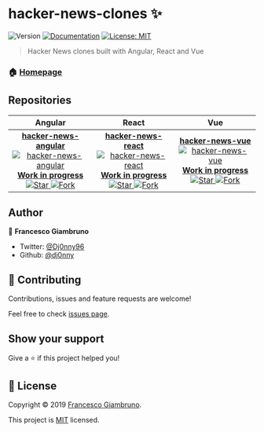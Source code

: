 <!-- 
      NOTE: This file is autogenerated!!!
            Please do not directly edit this file.
            Instead, please edit: README.template.md
-->
# hacker-news-clones ✨
![Version](https://img.shields.io/badge/version-1.0.0-blue.svg?cacheSeconds=2592000)
[![Documentation](https://img.shields.io/badge/documentation-yes-brightgreen.svg)](https://github.com/dj0nny/hacker-news-clones#readme)
[![License: MIT](https://img.shields.io/badge/License-MIT-yellow.svg)](https://github.com/dj0nny/hacker-news-clones#readme)

> Hacker News clones built with Angular, React and Vue

### 🏠 [Homepage](https://github.com/dj0nny/hacker-news-clones#readme)

## Repositories

<!--
  Ranking:
     1: hacker-news-angular
     2: hacker-news-react
     3: hacker-news-vue
-->
| Angular | React | Vue |
| :---:         |     :---:      |          :---: |
| [**hacker-news-angular**<br/> ![hacker-news-angular](https://raw.githubusercontent.com/dj0nny/hacker-news-clones/develop/public/angular.png?token=AEFKFPHIP2IDH4IGAX5CB7S5OQBR6)**Work in progress**![Star](https://img.shields.io/github/stars/dj0nny/hacker-news-vue.svg?style=social&label=Star) ![Fork](https://img.shields.io/github/forks/dj0nny/hacker-news-vue.svg?style=social&label=Fork)](https://github.com/dj0nny/hacker-news-vue)| [**hacker-news-react**<br/> ![hacker-news-react](https://raw.githubusercontent.com/dj0nny/hacker-news-clones/develop/public/react.png?token=AEFKFPFCJLX4PXWZOJY3RRS5OQB4W)**Work in progress**![Star](https://img.shields.io/github/stars/dj0nny/hacker-news-vue.svg?style=social&label=Star) ![Fork](https://img.shields.io/github/forks/dj0nny/hacker-news-vue.svg?style=social&label=Fork)](https://github.com/dj0nny/hacker-news-vue)| [**hacker-news-vue**<br/> ![hacker-news-vue](https://raw.githubusercontent.com/dj0nny/hacker-news-clones/develop/public/vue.png?token=AEFKFPBMO2LLD37J4OUXIAK5OQB6A)**Work in progress**![Star](https://img.shields.io/github/stars/dj0nny/hacker-news-vue.svg?style=social&label=Star) ![Fork](https://img.shields.io/github/forks/dj0nny/hacker-news-vue.svg?style=social&label=Fork)](https://github.com/dj0nny/hacker-news-vue)


## Author

👤 **Francesco Giambruno**

* Twitter: [@Dj0nny96](https://twitter.com/Dj0nny96)
* Github: [@dj0nny](https://github.com/dj0nny)

## 🤝 Contributing

Contributions, issues and feature requests are welcome!

Feel free to check [issues page](https://github.com/dj0nny/hacker-news-clones/issues).

## Show your support

Give a ⭐️ if this project helped you!


## 📝 License

Copyright © 2019 [Francesco Giambruno](https://github.com/dj0nny).

This project is [MIT](https://github.com/dj0nny/hacker-news-clones#readme) licensed.